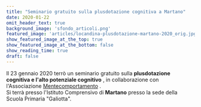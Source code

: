 ```yaml
---
title: "Seminario gratuito sulla plusdotazione cognitiva a Martano"
date: 2020-01-22
omit_header_text: true
background_image: 'sfondo_articoli.png'
featured_image: 'articles/locandina-plusdotazione-martano-2020_orig.jpg'
show_featured_image_at_the_top: true
show_featured_image_at_the_bottom: false
show_reading_time: true
draft: false
---
```


Il 23 gennaio 2020 terrò un seminario gratuito sulla **plusdotazione cognitiva e l'alto potenziale cognitivo** , in collaborazione con l'Associazione [Mentecomportamento](https://www.mentecomportamento.it/) .   
Si terrà presso l'Istituto Comprensivo di **Martano** presso la sede della
Scuola Primaria "Galiotta".  

